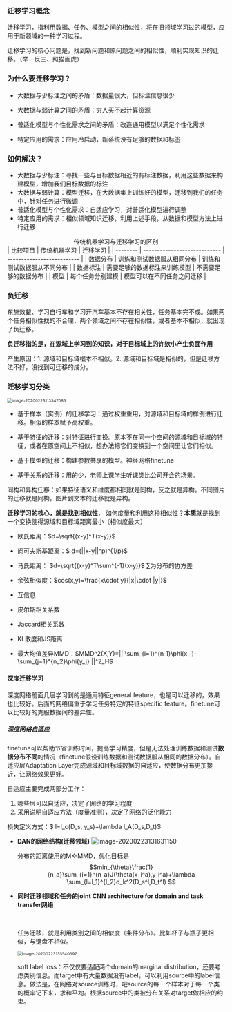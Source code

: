 ### 迁移学习概念

迁移学习，指利用数据、任务、模型之间的相似性，将在旧领域学习过的模型，应用于新领域的一种学习过程。

迁移学习的核心问题是，找到新问题和原问题之间的相似性，顺利实现知识的迁移。（举一反三、照猫画虎）

### 为什么要迁移学习？

- 大数据与少标注之间的矛盾：数据量很大，但标注信息很少

- 大数据与弱计算之间的矛盾：穷人买不起计算资源

- 普适化模型与个性化需求之间的矛盾：改造通用模型以满足个性化需求

- 特定应用的需求：应用冷启动，新系统没有足够的数据和标签

### 如何解决？

- 大数据与少标注：寻找一些与目标数据相近的有标注数据，利用这些数据来构建模型，增加我们目标数据的标注
- 大数据与弱计算：模型迁移，在大数据集上训练好的模型，迁移到我们的任务中，针对任务进行微调
- 普适化模型与个性化需求：自适应学习，对普适化模型进行调整
- 特定应用的需求：相似领域知识迁移，利用上述手段，从数据和模型方法上进行迁移

<center>传统机器学习与迁移学习的区别</center>
| 比较项目 | 传统机器学习                 | 迁移学习                   |
| -------- | ---------------------------- | -------------------------- |
| 数据分布 | 训练和测试数据服从相同分布   | 训练和测试数据服从不同分布 |
| 数据标注 | 需要足够的数据标注来训练模型 | 不需要足够的数据分布       |
| 模型     | 每个任务分别建模             | 模型可以在不同任务之间迁移 |

### 负迁移

东施效颦、学习自行车和学习开汽车基本不存在相关性，任务基本完不成。如果两个任务相似性找的不合理，两个领域之间不存在相似性，或者基本不相似，就出现了负迁移。

**负迁移指的是，在源域上学习到的知识，对于目标域上的许欸小产生负面作用**

产生原因：1. 源域和目标域根本不相似。2. 源域和目标域是相似的，但是迁移方法不好，没找到可迁移的成分。

### 迁移学习分类

<img src="C:\Users\hp\AppData\Roaming\Typora\typora-user-images\image-20200223113347085.png" alt="image-20200223113347085" style="zoom: 67%;" />

- 基于样本（实例）的迁移学习：通过权重重用，对源域和目标域的样例进行迁移。相似的样本赋予高权重。

- 基于特征的迁移：对特征进行变换。原本不在同一个空间的源域和目标域的特征，或者在原空间上不相似，想办法把它们变换到一个空间里让它们相似。

- 基于模型的迁移：构建参数共享的模型。神经网络finetune

- 基于关系的迁移：用的少，老师上课学生听课类比公司开会的场景。

同构和异构迁移：如果特征语义和维度都相同就是同构，反之就是异构。不同图片的迁移就是同构，图片到文本的迁移就是异构。

**迁移学习的核心，就是找到相似性**， 如何度量和利用这种相似性？**本质**就是找到一个变换使得源域和目标域距离最小（相似度最大）

- 欧氏距离：$d=\sqrt{(x-y)^T(x-y)}$

- 闵可夫斯基距离：$ d=(||x-y||^p)^{1/p}$

- 马氏距离： $d=\sqrt{(x-y)^T\sum^{-1}(x-y)}$      $\sum$为分布的协方差

- 余弦相似度：$cos(x,y)=\frac{x\cdot y}{|x|\cdot |y|}$

- 互信息

- 皮尔斯相关系数

- Jaccard相关系数

- KL散度和JS距离

- 最大均值差异MMD：$MMD^2(X,Y)=|| \sum_{i=1}^{n_1}\phi(x_i)-\sum_{j=1}^{n_2}\phi{y_j} ||^2_H$

#### 深度迁移学习

深度网络前面几层学习到的是通用特征general feature，也是可以迁移的，效果也比较好。后面的网络偏重于学习任务特定的特征specific feature。finetune可以比较好的克服数据间的差异性。

##### 深度网络自适应

finetune可以帮助节省训练时间，提高学习精度，但是无法处理训练数据和测试**数据分布不同**的情况（finetune假设训练数据和测试数据服从相同的数据分布）。自适应层Adaptation Layer完成源域和目标域数据的自适应，使数据分布更加接近，让网络效果更好。

自适应主要完成两部分工作：

1. 哪些层可以自适应，决定了网络的学习程度
2. 采用说明自适应方法（度量准测），决定了网络的泛化能力

损失定义方式：$ l=l_c(D_s, y_s)+\lambda l_A(D_s,D_t)$

- **DAN的网络结构(迁移领域)**
  ![image-20200223131631150](C:\Users\hp\AppData\Roaming\Typora\typora-user-images\image-20200223131631150.png)<br>

  分布的距离使用的MK-MMD，优化目标是$$min_{\theta}\frac{1}{n_a}\sum_{i=1}^{n_a}J(\theta(x_i^a),y_i^a)+\lambda \sum_{l=l_1}^{l_2}d_k^2(D_s^l,D_t^l) $$

  

- **同时迁移领域和任务的joint CNN architecture for domain and task transfer网络**

  <br>

  任务迁移，就是利用类别之间的相似度（条件分布）。比如杯子与瓶子更相似，与键盘不相似。

  <img src="C:\Users\hp\AppData\Roaming\Typora\typora-user-images\image-20200223135540697.png" alt="image-20200223135540697" style="zoom: 67%;" />

  soft label loss：不仅仅要适配两个domain的marginal distribution，还要考虑类别信息。而target中有大量数据没有label，可以利用source中的label信息。做法是，在网络对source训练时，吧source的每一个样本对于每一个类的概率记下来，求和平均。根据source中的类被分布关系对target做相应的约束。

